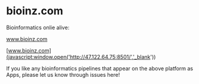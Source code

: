 # bioinz.com
Bioinformatics onlie alive:

<a href="http://47.122.64.75:8501/" target="_blank" rel="noopener noreferrer">www.bioinz.com</a>

[www.bioinz.com](javascript:window.open('http://47.122.64.75:8501/','_blank'))


If you like any bioinformatics pipelines that appear on the above platform as Apps, please let us know through issues here!
